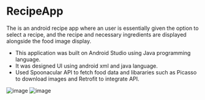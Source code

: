# RecipeApp
The is an android recipe app where an user is essentially given the option to select a recipe, and the recipe and necessary ingredients are displayed alongside the food image display. 
- This application was built on Android Studio using Java programming language.
- It was designed UI using android xml and java language. 
- Used Spoonacular API to fetch food data and libararies such as Picasso to download images and Retrofit to integrate API.

![image](https://user-images.githubusercontent.com/79610762/181824720-1d35ef88-8233-46b6-b7e2-b1dba0cbc9d2.png)
![image](https://user-images.githubusercontent.com/79610762/181824876-cba86ed8-3fa2-4384-8351-63378ea94171.png)
